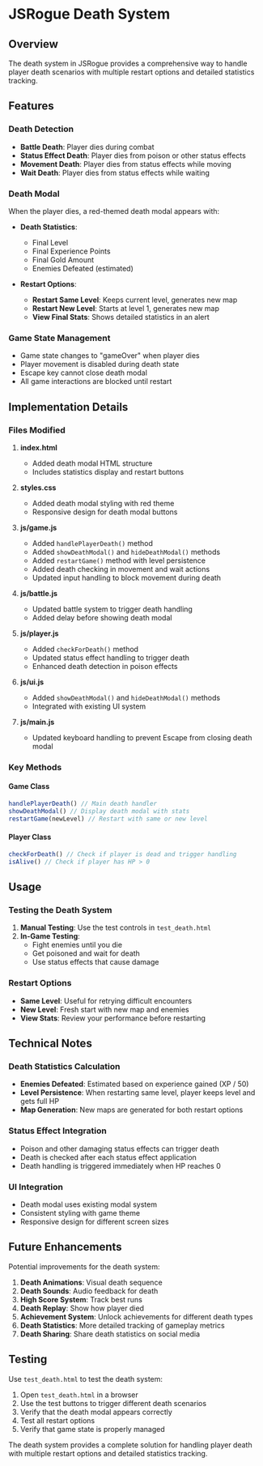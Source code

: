 # JSRogue Death System

## Overview

The death system in JSRogue provides a comprehensive way to handle player death scenarios with multiple restart options and detailed statistics tracking.

## Features

### Death Detection

- **Battle Death**: Player dies during combat
- **Status Effect Death**: Player dies from poison or other status effects
- **Movement Death**: Player dies from status effects while moving
- **Wait Death**: Player dies from status effects while waiting

### Death Modal

When the player dies, a red-themed death modal appears with:

- **Death Statistics**:
  - Final Level
  - Final Experience Points
  - Final Gold Amount
  - Enemies Defeated (estimated)

- **Restart Options**:
  - **Restart Same Level**: Keeps current level, generates new map
  - **Restart New Level**: Starts at level 1, generates new map
  - **View Final Stats**: Shows detailed statistics in an alert

### Game State Management

- Game state changes to "gameOver" when player dies
- Player movement is disabled during death state
- Escape key cannot close death modal
- All game interactions are blocked until restart

## Implementation Details

### Files Modified

1. **index.html**
   - Added death modal HTML structure
   - Includes statistics display and restart buttons

2. **styles.css**
   - Added death modal styling with red theme
   - Responsive design for death modal buttons

3. **js/game.js**
   - Added `handlePlayerDeath()` method
   - Added `showDeathModal()` and `hideDeathModal()` methods
   - Added `restartGame()` method with level persistence
   - Added death checking in movement and wait actions
   - Updated input handling to block movement during death

4. **js/battle.js**
   - Updated battle system to trigger death handling
   - Added delay before showing death modal

5. **js/player.js**
   - Added `checkForDeath()` method
   - Updated status effect handling to trigger death
   - Enhanced death detection in poison effects

6. **js/ui.js**
   - Added `showDeathModal()` and `hideDeathModal()` methods
   - Integrated with existing UI system

7. **js/main.js**
   - Updated keyboard handling to prevent Escape from closing death modal

### Key Methods

#### Game Class

```javascript
handlePlayerDeath() // Main death handler
showDeathModal() // Display death modal with stats
restartGame(newLevel) // Restart with same or new level
```

#### Player Class

```javascript
checkForDeath() // Check if player is dead and trigger handling
isAlive() // Check if player has HP > 0
```

## Usage

### Testing the Death System

1. **Manual Testing**: Use the test controls in `test_death.html`
2. **In-Game Testing**:
   - Fight enemies until you die
   - Get poisoned and wait for death
   - Use status effects that cause damage

### Restart Options

- **Same Level**: Useful for retrying difficult encounters
- **New Level**: Fresh start with new map and enemies
- **View Stats**: Review your performance before restarting

## Technical Notes

### Death Statistics Calculation

- **Enemies Defeated**: Estimated based on experience gained (XP / 50)
- **Level Persistence**: When restarting same level, player keeps level and gets full HP
- **Map Generation**: New maps are generated for both restart options

### Status Effect Integration

- Poison and other damaging status effects can trigger death
- Death is checked after each status effect application
- Death handling is triggered immediately when HP reaches 0

### UI Integration

- Death modal uses existing modal system
- Consistent styling with game theme
- Responsive design for different screen sizes

## Future Enhancements

Potential improvements for the death system:

1. **Death Animations**: Visual death sequence
2. **Death Sounds**: Audio feedback for death
3. **High Score System**: Track best runs
4. **Death Replay**: Show how player died
5. **Achievement System**: Unlock achievements for different death types
6. **Death Statistics**: More detailed tracking of gameplay metrics
7. **Death Sharing**: Share death statistics on social media

## Testing

Use `test_death.html` to test the death system:

1. Open `test_death.html` in a browser
2. Use the test buttons to trigger different death scenarios
3. Verify that the death modal appears correctly
4. Test all restart options
5. Verify that game state is properly managed

The death system provides a complete solution for handling player death with multiple restart options and detailed statistics tracking.
